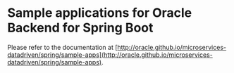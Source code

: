 # Sample applications for Oracle Backend for Spring Boot

Please refer to the documentation at [http://oracle.github.io/microservices-datadriven/spring/sample-apps](http://oracle.github.io/microservices-datadriven/spring/sample-apps).

